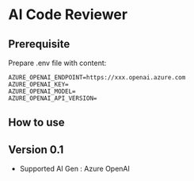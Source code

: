 # AI Code Reviewer

## Prerequisite

Prepare .env file with content:

```config
AZURE_OPENAI_ENDPOINT=https://xxx.openai.azure.com
AZURE_OPENAI_KEY=
AZURE_OPENAI_MODEL=
AZURE_OPENAI_API_VERSION=
```


## How to use


## Version 0.1

- Supported AI Gen : Azure OpenAI